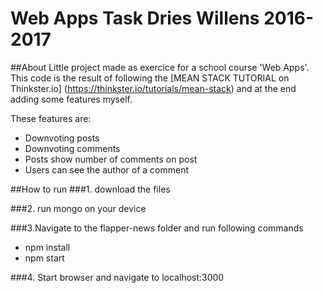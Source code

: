 # Web Apps Task Dries Willens 2016-2017

##About
Little project made as exercice for a school course 'Web Apps'. This code is the result of following the [MEAN STACK TUTORIAL on Thinkster.io] (https://thinkster.io/tutorials/mean-stack) and at the end adding some features myself.

These features are:
* Downvoting posts
* Downvoting comments
* Posts show number of comments on post
* Users can see the author of a comment

##How to run
###1. download the files

###2. run mongo on your device

###3.Navigate to the flapper-news folder and run following commands
  * npm install
  * npm start
  
###4. Start browser and navigate to localhost:3000  
